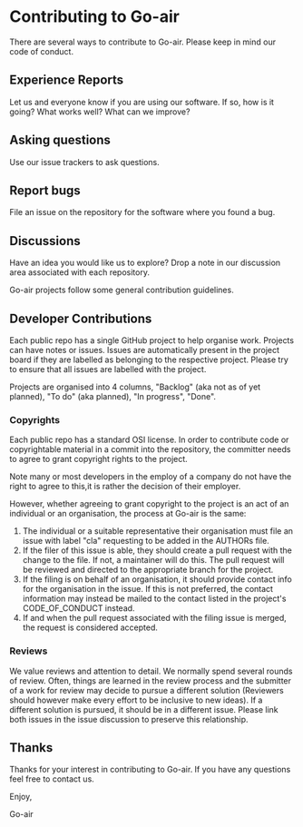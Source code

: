 # Contributing to Go-air

There are several ways to contribute to Go-air.  Please keep in
mind our code of conduct.

## Experience Reports

Let us and everyone know if you are using our software.  If
so, how is it going?  What works well?  What can we improve?

## Asking questions

Use our issue trackers to ask questions.

## Report bugs

File an issue on the repository for the software where you
found a bug.

## Discussions

Have an idea you would like us to explore?  Drop a note
in our discussion area associated with each repository. 


Go-air projects follow some general contribution guidelines.

## Developer Contributions

Each public repo has a single GitHub project to help organise work.  Projects
can have notes or issues.  Issues are automatically present in the 
project board if they are labelled as belonging to the respective project. 
Please try to ensure that all issues are labelled with the project.

Projects are organised into 4 columns, "Backlog" (aka not as of yet planned), 
"To do" (aka planned), "In progress", "Done".

### Copyrights

Each public repo has a standard OSI license.  In order to contribute code
or copyrightable material in a commit into the repository, the committer
needs to agree to grant copyright rights to the project.  

Note many or most developers in the employ of a company do not have the right
to agree to this,it is rather the decision of their employer.

However, whether agreeing to grant copyright to the project is an act of 
an individual or an organisation, the process at Go-air is the same: 

1. The individual or a suitable representative their organisation must file 
an issue with label "cla" requesting to be added in the AUTHORs file.
2. If the filer of this issue is able, they should create a pull request 
with the change to the file.  If not, a maintainer will do this.  The
pull request will be reviewed and directed to the appropriate branch
for the project.
3. If the filing is on behalf of an organisation, it should provide contact info
for the organisation in the issue.  If this is not preferred, the contact 
information may instead be mailed to the contact listed in the project's 
CODE_OF_CONDUCT instead.
4. If and when the pull request associated with the filing issue is merged, the
request is considered accepted.

### Reviews

We value reviews and attention to detail.  We normally spend several rounds of review. 
Often, things are learned in the review process and the submitter of a work for review 
may decide to pursue a different solution (Reviewers should however make every 
effort to be inclusive to new ideas).  If a different solution is pursued, it should
be in a different issue. Please link both issues in the issue discussion to preserve
this relationship.

## Thanks

Thanks for your interest in contributing to Go-air.  If you have any questions
feel free to contact us.

Enjoy,

Go-air






